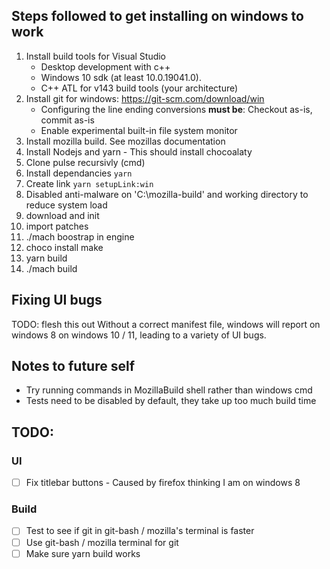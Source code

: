 ## Steps followed to get installing on windows to work

1. Install build tools for Visual Studio
   - Desktop development with c++
   - Windows 10 sdk (at least 10.0.19041.0).
   - C++ ATL for v143 build tools (your architecture)
2. Install git for windows: https://git-scm.com/download/win
   - Configuring the line ending conversions **must be**: Checkout as-is, commit as-is
   - Enable experimental built-in file system monitor
3. Install mozilla build. See mozillas documentation
4. Install Nodejs and yarn - This should install chocoalaty
5. Clone pulse recursivly (cmd)
6. Install dependancies `yarn`
7. Create link `yarn setupLink:win`
8. Disabled anti-malware on 'C:\mozilla-build' and working directory to reduce system load
9. download and init
10. import patches
11. ./mach boostrap in engine
12. choco install make
13. yarn build
14. ./mach build

## Fixing UI bugs

TODO: flesh this out
Without a correct manifest file, windows will report on windows 8 on windows 10 / 11, leading to a variety of UI bugs.

## Notes to future self

- Try running commands in MozillaBuild shell rather than windows cmd
- Tests need to be disabled by default, they take up too much build time

## TODO:

### UI

- [ ] Fix titlebar buttons - Caused by firefox thinking I am on windows 8

### Build

- [ ] Test to see if git in git-bash / mozilla's terminal is faster
- [ ] Use git-bash / mozilla terminal for git
- [ ] Make sure yarn build works
